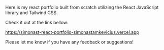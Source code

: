 Here is my react portfolio built from scratch utilizing the React JavaScript library and Tailwind CSS.

Check it out at the link bellow:

https://simonast-react-portfolio-simonastamkevicius.vercel.app

Please let me know if you have any feedback or suggestions!
